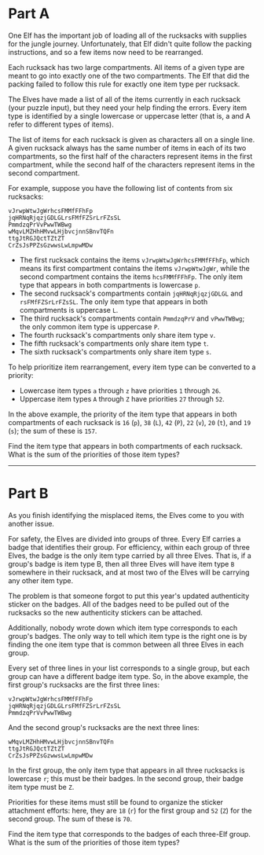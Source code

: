# Part A

One Elf has the important job of loading all of the rucksacks with supplies for the jungle journey.
Unfortunately, that Elf didn't quite follow the packing instructions, and so a few items now need to
be rearranged.

Each rucksack has two large compartments. All items of a given type are meant to go into exactly one
of the two compartments. The Elf that did the packing failed to follow this rule for exactly one
item type per rucksack.

The Elves have made a list of all of the items currently in each rucksack (your puzzle input), but
they need your help finding the errors. Every item type is identified by a single lowercase or
uppercase letter (that is, a and A refer to different types of items).

The list of items for each rucksack is given as characters all on a single line. A given rucksack
always has the same number of items in each of its two compartments, so the first half of the
characters represent items in the first compartment, while the second half of the characters
represent items in the second compartment.

For example, suppose you have the following list of contents from six rucksacks:

```
vJrwpWtwJgWrhcsFMMfFFhFp
jqHRNqRjqzjGDLGLrsFMfFZSrLrFZsSL
PmmdzqPrVvPwwTWBwg
wMqvLMZHhHMvwLHjbvcjnnSBnvTQFn
ttgJtRGJQctTZtZT
CrZsJsPPZsGzwwsLwLmpwMDw
```

- The first rucksack contains the items `vJrwpWtwJgWrhcsFMMfFFhFp`, which means its first
  compartment
  contains the items `vJrwpWtwJgWr`, while the second compartment contains the items `hcsFMMfFFhFp`.
  The only item type that appears in both compartments is lowercase `p`.
- The second rucksack's compartments contain `jqHRNqRjqzjGDLGL` and `rsFMfFZSrLrFZsSL`. The only
  item type that appears in both compartments is uppercase `L`.
- The third rucksack's compartments contain `PmmdzqPrV` and `vPwwTWBwg`; the only common item type
  is uppercase `P`.
- The fourth rucksack's compartments only share item type `v`.
- The fifth rucksack's compartments only share item type `t`.
- The sixth rucksack's compartments only share item type `s`.

To help prioritize item rearrangement, every item type can be converted to a priority:

- Lowercase item types `a` through `z` have priorities `1` through `26`.
- Uppercase item types `A` through `Z` have priorities `27` through `52`.

In the above example, the priority of the item type that appears in both compartments of each
rucksack is `16` (`p`), `38` (`L`), `42` (`P`), `22` (`v`), `20` (`t`), and `19` (`s`); the sum of
these is `157`.

Find the item type that appears in both compartments of each rucksack. What is the sum of the
priorities of those item types?

---

# Part B

As you finish identifying the misplaced items, the Elves come to you with another issue.

For safety, the Elves are divided into groups of three. Every Elf carries a badge that identifies
their group. For efficiency, within each group of three Elves, the badge is the only item type
carried by all three Elves. That is, if a group's badge is item type B, then all three Elves will
have item type `B` somewhere in their rucksack, and at most two of the Elves will be carrying any
other item type.

The problem is that someone forgot to put this year's updated authenticity sticker on the badges.
All of the badges need to be pulled out of the rucksacks so the new authenticity stickers can be
attached.

Additionally, nobody wrote down which item type corresponds to each group's badges. The only way to
tell which item type is the right one is by finding the one item type that is common between all
three Elves in each group.

Every set of three lines in your list corresponds to a single group, but each group can have a
different badge item type. So, in the above example, the first group's rucksacks are the first three
lines:

```
vJrwpWtwJgWrhcsFMMfFFhFp
jqHRNqRjqzjGDLGLrsFMfFZSrLrFZsSL
PmmdzqPrVvPwwTWBwg
```

And the second group's rucksacks are the next three lines:

```
wMqvLMZHhHMvwLHjbvcjnnSBnvTQFn
ttgJtRGJQctTZtZT
CrZsJsPPZsGzwwsLwLmpwMDw
```

In the first group, the only item type that appears in all three rucksacks is lowercase `r`; this
must be their badges. In the second group, their badge item type must be `Z`.

Priorities for these items must still be found to organize the sticker attachment efforts: here,
they are `18` (`r`) for the first group and `52` (`Z`) for the second group. The sum of these is
`70`.

Find the item type that corresponds to the badges of each three-Elf group. What is the sum of the
priorities of those item types?
